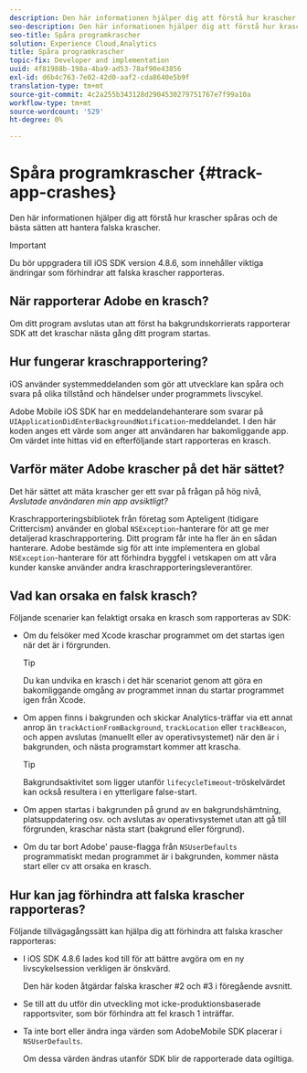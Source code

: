 ```yaml
---
description: Den här informationen hjälper dig att förstå hur krascher spåras och de bästa sätten att hantera falska krascher.
seo-description: Den här informationen hjälper dig att förstå hur krascher spåras och de bästa sätten att hantera falska krascher.
seo-title: Spåra programkrascher
solution: Experience Cloud,Analytics
title: Spåra programkrascher
topic-fix: Developer and implementation
uuid: 4f81988b-198a-4ba9-ad53-78af90e43856
exl-id: d6b4c763-7e02-42d0-aaf2-cda8640e5b9f
translation-type: tm+mt
source-git-commit: 4c2a255b343128d2904530279751767e7f99a10a
workflow-type: tm+mt
source-wordcount: '529'
ht-degree: 0%

---
```


# Spåra programkrascher {#track-app-crashes}

Den här informationen hjälper dig att förstå hur krascher spåras och de bästa sätten att hantera falska krascher.

>[!IMPORTANT]
>
>Du bör uppgradera till iOS SDK version 4.8.6, som innehåller viktiga ändringar som förhindrar att falska krascher rapporteras.

## När rapporterar Adobe en krasch?

Om ditt program avslutas utan att först ha bakgrundskorrierats rapporterar SDK att det kraschar nästa gång ditt program startas.

## Hur fungerar kraschrapportering?

iOS använder systemmeddelanden som gör att utvecklare kan spåra och svara på olika tillstånd och händelser under programmets livscykel.

Adobe Mobile iOS SDK har en meddelandehanterare som svarar på `UIApplicationDidEnterBackgroundNotification`-meddelandet. I den här koden anges ett värde som anger att användaren har bakomliggande app. Om värdet inte hittas vid en efterföljande start rapporteras en krasch.

## Varför mäter Adobe krascher på det här sättet?

Det här sättet att mäta krascher ger ett svar på frågan på hög nivå, *Avslutade användaren min app avsiktligt?*

Kraschrapporteringsbibliotek från företag som Apteligent (tidigare Crittercism) använder en global `NSException`-hanterare för att ge mer detaljerad kraschrapportering. Ditt program får inte ha fler än en sådan hanterare. Adobe bestämde sig för att inte implementera en global `NSException`-hanterare för att förhindra byggfel i vetskapen om att våra kunder kanske använder andra kraschrapporteringsleverantörer.

## Vad kan orsaka en falsk krasch?

Följande scenarier kan felaktigt orsaka en krasch som rapporteras av SDK:

* Om du felsöker med Xcode kraschar programmet om det startas igen när det är i förgrunden.

   >[!TIP]
   >
   >Du kan undvika en krasch i det här scenariot genom att göra en bakomliggande omgång av programmet innan du startar programmet igen från Xcode.

* Om appen finns i bakgrunden och skickar Analytics-träffar via ett annat anrop än `trackActionFromBackground`, `trackLocation` eller `trackBeacon`, och appen avslutas (manuellt eller av operativsystemet) när den är i bakgrunden, och nästa programstart kommer att krascha.

   >[!TIP]
   >
   >Bakgrundsaktivitet som ligger utanför `lifecycleTimeout`-tröskelvärdet kan också resultera i en ytterligare false-start.

* Om appen startas i bakgrunden på grund av en bakgrundshämtning, platsuppdatering osv. och avslutas av operativsystemet utan att gå till förgrunden, kraschar nästa start (bakgrund eller förgrund).
* Om du tar bort Adobe&#39; pause-flagga från `NSUserDefaults` programmatiskt medan programmet är i bakgrunden, kommer nästa start eller cv att orsaka en krasch.

## Hur kan jag förhindra att falska krascher rapporteras?

Följande tillvägagångssätt kan hjälpa dig att förhindra att falska krascher rapporteras:

* I iOS SDK 4.8.6 lades kod till för att bättre avgöra om en ny livscykelsession verkligen är önskvärd.

   Den här koden åtgärdar falska krascher #2 och #3 i föregående avsnitt.

* Se till att du utför din utveckling mot icke-produktionsbaserade rapportsviter, som bör förhindra att fel krasch 1 inträffar.
* Ta inte bort eller ändra inga värden som AdobeMobile SDK placerar i `NSUserDefaults`.

   Om dessa värden ändras utanför SDK blir de rapporterade data ogiltiga.
